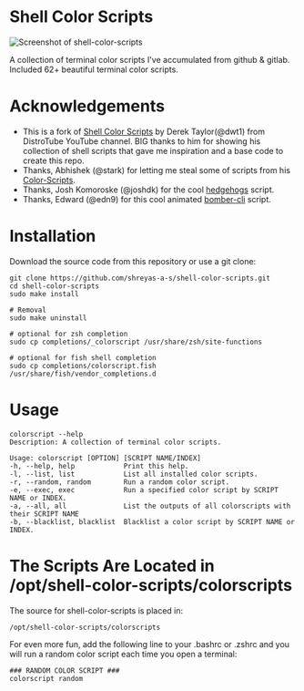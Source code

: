 # Shell Color Scripts

![Screenshot of shell-color-scripts](https://github.com/shreyas-a-s/shell-color-scripts/assets/137637016/13fe43a9-0917-4d42-ab94-89e590b26780)


A collection of terminal color scripts I've accumulated from github & gitlab.
Included 62+ beautiful terminal color scripts.

# Acknowledgements

- This is a fork of [Shell Color Scripts](https://gitlab.com/dwt1/shell-color-scripts) by Derek Taylor(@dwt1) from DistroTube YouTube channel. BIG thanks to him for showing his collection of shell scripts that gave me inspiration and a base code to create this repo.
- Thanks, Abhishek (@stark) for letting me steal some of scripts from his [Color-Scripts](https://github.com/stark/Color-Scripts).
- Thanks, Josh Komoroske (@joshdk) for the cool [hedgehogs](https://github.com/joshdk/hedgehogs) script.
- Thanks, Edward (@edn9) for this cool animated [bomber-cli](https://github.com/edn9/bomber-cli) script.

# Installation

Download the source code from this repository or use a git clone:

	git clone https://github.com/shreyas-a-s/shell-color-scripts.git
	cd shell-color-scripts
    sudo make install

    # Removal
    sudo make uninstall

    # optional for zsh completion
    sudo cp completions/_colorscript /usr/share/zsh/site-functions

    # optional for fish shell completion
    sudo cp completions/colorscript.fish /usr/share/fish/vendor_completions.d

# Usage

    colorscript --help
    Description: A collection of terminal color scripts.

    Usage: colorscript [OPTION] [SCRIPT NAME/INDEX]
    -h, --help, help        	Print this help.
    -l, --list, list        	List all installed color scripts.
    -r, --random, random    	Run a random color script.
    -e, --exec, exec        	Run a specified color script by SCRIPT NAME or INDEX.
    -a, --all, all          	List the outputs of all colorscripts with their SCRIPT NAME
    -b, --blacklist, blacklist	Blacklist a color script by SCRIPT NAME or INDEX.

# The Scripts Are Located in /opt/shell-color-scripts/colorscripts

The source for shell-color-scripts is placed in:

	/opt/shell-color-scripts/colorscripts

For even more fun, add the following line to your .bashrc or .zshrc and you will run a random color script each time you open a terminal:

	### RANDOM COLOR SCRIPT ###
	colorscript random
